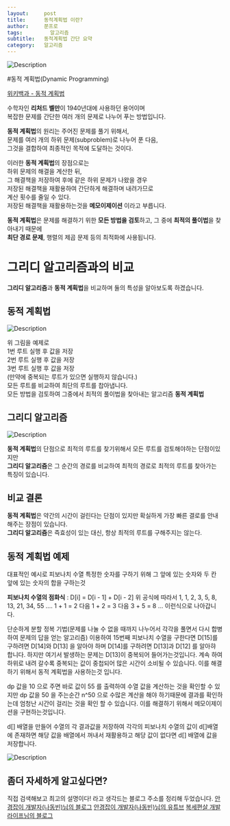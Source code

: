 ```yaml
---
layout:     post
title:      동적계획법 이란?
author:     쭌프로
tags: 		  알고리즘
subtitle:   동적계획법 간단 요약
category:   알고리즘
---
```

<!-- Start Writing Below in Markdown -->


![Description](https://alalstjr.github.io/jjunpro.github.io/img/ag-bg.png)

#동적 계획법(Dynamic Programming)

<a href="https://ko.wikipedia.org/wiki/%EB%8F%99%EC%A0%81_%EA%B3%84%ED%9A%8D%EB%B2%95">위키백과 - 동적 계획법</a>

<p>
  수학자인 <b>리처드 벨만</b>이 1940년대에 사용하던 용어이며 <br/>
  복잡한 문제를 간단한 여러 개의 문제로 나누어 푸는 방법입니다.
</p>

<p>
  <b>동적 계획법</b>의 원리는 주어진 문제를 풀기 위해서, <br/>
  문제를 여러 개의 하위 문제(subproblem)로 나누어 푼 다음, <br/>
  그것을 결합하여 최종적인 목적에 도달하는 것이다. 
</p>

<p>
  이러한 <b>동적 계획법</b>의 장점으로는 <br/>
  하위 문제의 해결을 계산한 뒤, <br/>
  그 해결책을 저장하여 후에 같은 하위 문제가 나왔을 경우 <br/>
  저장된 해결책을 재활용하여 간단하게 해결하며 내려가므로 <br/>
  계산 횟수를 줄일 수 있다.<br/>
  저장된 해결책을 재활용하는것을 <b>메모이제이션</b> 이라고 부릅니다.
</p>

<p>
  <b>동적 계획법</b>은 문제를 해결하기 위한 <b>모든 방법을 검토</b>하고, 그 중에 <b>최적의 풀이법</b>을 찾아내기 때문에 <br/>
  <b>최단 경로 문제</b>, 행렬의 제곱 문제 등의 최적화에 사용됩니다.
</p>

# 그리디 알고리즘과의 비교

<p>
  <b>그리디 알고리즘</b>과 <b>동적 계획법</b>을 비교하며 둘의 특성을 알아보도록 하겠습니다.
</p>

## 동적 계획법

![Description](https://alalstjr.github.io/jjunpro.github.io/img/2019-04-11-1.png)

<p>
  위 그림을 예제로 <br/>
  1번 루트 실행 후 값을 저장 <br/>
  2번 루트 실행 후 값을 저장 <br/>
  3번 루트 실행 후 값을 저장 <br/>
  (만약에 중복되는 루트가 있으면 실행하지 않습니다.) <br/>
  모든 루트를 비교하여 최단의 루트를 찹아냅니다. <br/>
  모든 방법을 검토하여 그중에서 최적의 풀이법을 찾아내는 알고리즘 <b>동적 계획법</b>
</p>

## 그리디 알고리즘

![Description](https://alalstjr.github.io/jjunpro.github.io/img/2019-04-11-2.png)

<p>
  <b>동적 계획법</b>의 단점으로 최적의 루트를 찾기위해서 모든 루트를 검토해야하는 단점이있지만 <br/>
  <b>그리디 알고리즘</b>은 그 순간의 경로를 비교하여 최적의 경로로 최적의 루트를 찾아가는 특징이 있습니다. <br/>
</p>

## 비교 결론

<p>
  <b>동적 계획법</b>은 약간의 시간이 걸린다는 단점이 있지만 확실하게 가장 빠른 결로를 안내 해주는 장점이 있습니다. <br/>
  <b>그리디 알고리즘</b>은 즉효성이 있는 대신, 항상 최적의 루트를 구해주지는 않는다.
</p>

## 동적 계획법 예제
<p>
  대표적인 예시로 피보나치 수열
  특정한 숫자를 구하기 위해 그 앞에 있는 숫자와 두 칸 앞에 있는 숫자의 합을 구하는것
</p>

<p>
  <b>피보나치 수열의 점화식</b> : D[i] = D[i - 1] + D[i - 2]
  위 공식에 따라서 1, 1, 2, 3, 5, 8, 13, 21, 34, 55 .... 
  1 + 1 = 2 다음 1 + 2 = 3 다음 3 + 5 = 8 ... 이런식으로 나아갑니다.
</p>

<p>
  단순하게 분할 정복 기법(문제를 나눌 수 없을 때까지 나누어서 각각을 풀면서 다시 합병하여 문제의 답을 얻는 알고리즘)
  이용하여 15번째 피보나치 수열을 구한다면
  D[15]를 구하려면 D[14]와 D[13] 을 알아야 하며 
  D[14]를 구하려면 D[13]과 D[12] 를 알아햐 합니다.
  하지만 여기서 발생하는 문제는 D[13]이 중복되어 들어가는것입니다.
  계속 하여 하위로 내려 갈수록 중복되는 값이 중첩되어 많은 시간이 소비될 수 있습니다.
  이를 해결하기 위해서 동적 계획법을 사용하는것 입니다.
</p>

<script src="https://gist.github.com/alalstjr/4090e06fe46ff8e63ba93e16419c5cc5.js"></script>
<p>
  dp 값을 10 으로 주면 바로 값이 55 를 출력하여 
  수열 값을 계산하는 것을 확인할 수 있지만
  dp 값을 50 을 주는순간 n^50 으로 수많은 계산을 해야 하기때문에
  결과를 확인하는데 엄청난 시간이 걸리는 것을 확인 할 수 있습니다.
  이를 해결하기 위해서 메모이제이션을 구현하는것입니다.
</p>

<script src="https://gist.github.com/alalstjr/23e11524d0c86e25fb89f3801b33dea5.js"></script>
<p>
  d[] 배열을 만들어 수열의 각 결과값을 저장하여 
  각각의 피보나치 수열의 값이 d[]배열에 존재하면 해당 값을 배열에서 꺼내서 재활용하고
  해당 값이 없다면 d[] 배열에 값을 저장합니다.
</p>

![Description](https://alalstjr.github.io/jjunpro.github.io/img/2019-04-11-3.png)

## 좀더 자세하게 알고싶다면?
<p>
  직접 검색해보고 최고의 설명이다! 라고 생각드는 블로그 주소를 정리해 두었습니다.
  <a href="https://blog.naver.com/PostView.nhn?blogId=ndb796&logNo=221233570962&redirect=Dlog&widgetTypeCall=true&directAccess=false">안경잡이 개발자(나동빈)님의 블로그</a>
  <a href="https://www.youtube.com/watch?v=FmXZG7D8nS4">안경잡이 개발자(나동빈)님의 유튜브</a>
  <a href="https://www.leafcats.com/71">복세편살 개발라이프님의 블로그</a>
</p>
